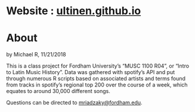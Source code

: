 # Website : [ultinen.github.io](ultinen.github.io)
# About

by Michael R, 11/21/2018

This is a class project for Fordham University’s “MUSC 1100 R04”, or “Intro to Latin Music History”. Data was gathered with spotify’s API and put through numerous R scripts based on associated artists and terms found from tracks in spotify’s regional top 200 over the course of a week, which equates to around 30,000 different songs.

Questions can be directed to mriadzaky@fordham.edu.
